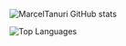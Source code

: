 ![MarcelTanuri GitHub stats](https://github-readme-stats.vercel.app/api?username=marceltanuri&show_icons=true&theme=transparent)

![Top Languages](https://github-readme-stats.vercel.app/api/top-langs/?username=marceltanuri&hide_progress=true&theme=transparent)
